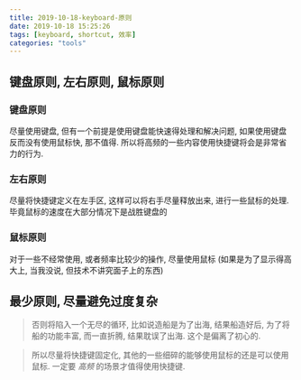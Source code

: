 ```yaml
---
title: 2019-10-18-keyboard-原则
date: 2019-10-18 15:25:26
tags: [keyboard, shortcut, 效率]
categories: "tools"
---
```



## 键盘原则, 左右原则, 鼠标原则

### 键盘原则

尽量使用键盘, 但有一个前提是使用键盘能快速得处理和解决问题, 如果使用键盘反而没有使用鼠标快, 那不值得.
所以将高频的一些内容使用快捷键将会是非常省力的行为.

### 左右原则

尽量将快捷键定义在左手区, 这样可以将右手尽量释放出来, 进行一些鼠标的处理. 毕竟鼠标的速度在大部分情况下是战胜键盘的

### 鼠标原则

对于一些不经常使用, 或者频率比较少的操作, 尽量使用鼠标 (如果是为了显示得高大上, 当我没说, 但技术不讲究面子上的东西)

## 最少原则, 尽量避免过度复杂

> 否则将陷入一个无尽的循环, 比如说造船是为了出海, 结果船造好后, 为了将船的功能丰富, 而一直折腾, 结果耽误了出海.
> 这个是偏离了初心的.

> 所以尽量将快捷键固定化, 其他的一些细碎的能够使用鼠标的还是可以使用鼠标.
> 一定要 *高频* 的场景才值得使用快捷键.
